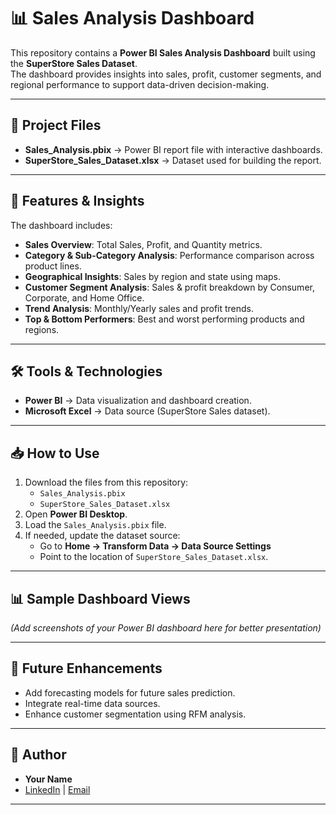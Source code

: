 # 📊 Sales Analysis Dashboard

This repository contains a **Power BI Sales Analysis Dashboard** built using the **SuperStore Sales Dataset**.  
The dashboard provides insights into sales, profit, customer segments, and regional performance to support data-driven decision-making.

---

## 📂 Project Files
- **Sales_Analysis.pbix** → Power BI report file with interactive dashboards.  
- **SuperStore_Sales_Dataset.xlsx** → Dataset used for building the report.

---

## 🚀 Features & Insights
The dashboard includes:
- **Sales Overview**: Total Sales, Profit, and Quantity metrics.  
- **Category & Sub-Category Analysis**: Performance comparison across product lines.  
- **Geographical Insights**: Sales by region and state using maps.  
- **Customer Segment Analysis**: Sales & profit breakdown by Consumer, Corporate, and Home Office.  
- **Trend Analysis**: Monthly/Yearly sales and profit trends.  
- **Top & Bottom Performers**: Best and worst performing products and regions.

---

## 🛠️ Tools & Technologies
- **Power BI** → Data visualization and dashboard creation.  
- **Microsoft Excel** → Data source (SuperStore Sales dataset).  

---

## 📥 How to Use
1. Download the files from this repository:
   - `Sales_Analysis.pbix`
   - `SuperStore_Sales_Dataset.xlsx`
2. Open **Power BI Desktop**.  
3. Load the `Sales_Analysis.pbix` file.  
4. If needed, update the dataset source:
   - Go to **Home → Transform Data → Data Source Settings**  
   - Point to the location of `SuperStore_Sales_Dataset.xlsx`.

---

## 📊 Sample Dashboard Views
*(Add screenshots of your Power BI dashboard here for better presentation)*

---

## 📌 Future Enhancements
- Add forecasting models for future sales prediction.  
- Integrate real-time data sources.  
- Enhance customer segmentation using RFM analysis.  

---

## 👤 Author
- **Your Name**  
- [LinkedIn](#) | [Email](#)

---
